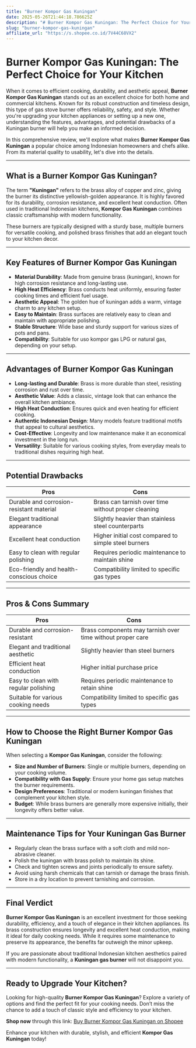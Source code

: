 ```yaml
---
title: "Burner Kompor Gas Kuningan"
date: 2025-05-26T21:44:18.786625Z
description: "# Burner Kompor Gas Kuningan: The Perfect Choice for Your Kitchen..."
slug: "burner-kompor-gas-kuningan"
affiliate_url: "https://s.shopee.co.id/7V44C68VX2"
---
```

# Burner Kompor Gas Kuningan: The Perfect Choice for Your Kitchen

When it comes to efficient cooking, durability, and aesthetic appeal, **Burner Kompor Gas Kuningan** stands out as an excellent choice for both home and commercial kitchens. Known for its robust construction and timeless design, this type of gas stove burner offers reliability, safety, and style. Whether you're upgrading your kitchen appliances or setting up a new one, understanding the features, advantages, and potential drawbacks of a Kuningan burner will help you make an informed decision.

In this comprehensive review, we'll explore what makes **Burner Kompor Gas Kuningan** a popular choice among Indonesian homeowners and chefs alike. From its material quality to usability, let's dive into the details.

---

## What is a Burner Kompor Gas Kuningan?

The term **"Kuningan"** refers to the brass alloy of copper and zinc, giving the burner its distinctive yellowish-golden appearance. It is highly favored for its durability, corrosion resistance, and excellent heat conduction. Often used in traditional Indonesian kitchens, **Kompor Gas Kuningan** combines classic craftsmanship with modern functionality.

These burners are typically designed with a sturdy base, multiple burners for versatile cooking, and polished brass finishes that add an elegant touch to your kitchen decor.

---

## Key Features of Burner Kompor Gas Kuningan

- **Material Durability**: Made from genuine brass (kuningan), known for high corrosion resistance and long-lasting use.
- **High Heat Efficiency**: Brass conducts heat uniformly, ensuring faster cooking times and efficient fuel usage.
- **Aesthetic Appeal**: The golden hue of kuningan adds a warm, vintage charm to any kitchen setup.
- **Easy to Maintain**: Brass surfaces are relatively easy to clean and maintain with appropriate polishing.
- **Stable Structure**: Wide base and sturdy support for various sizes of pots and pans.
- **Compatibility**: Suitable for uso kompor gas LPG or natural gas, depending on your setup.

---

## Advantages of Burner Kompor Gas Kuningan

- **Long-lasting and Durable**: Brass is more durable than steel, resisting corrosion and rust over time.
- **Aesthetic Value**: Adds a classic, vintage look that can enhance the overall kitchen ambiance.
- **High Heat Conduction**: Ensures quick and even heating for efficient cooking.
- **Authentic Indonesian Design**: Many models feature traditional motifs that appeal to cultural aesthetics.
- **Cost-Effective**: Longevity and low maintenance make it an economical investment in the long run.
- **Versatility**: Suitable for various cooking styles, from everyday meals to traditional dishes requiring high heat.

---

## Potential Drawbacks

| Pros                                                            | Cons                                                        |
|-----------------------------------------------------------------|--------------------------------------------------------------|
| Durable and corrosion-resistant material                        | Brass can tarnish over time without proper cleaning      |
| Elegant traditional appearance                                 | Slightly heavier than stainless steel counterparts       |
| Excellent heat conduction                                       | Higher initial cost compared to simple steel burners     |
| Easy to clean with regular polishing                              | Requires periodic maintenance to maintain shine           |
| Eco-friendly and health-conscious choice                        | Compatibility limited to specific gas types               |

---

## Pros & Cons Summary

| **Pros** | **Cons** |
| -------- | -------- |
| Durable and corrosion-resistant | Brass components may tarnish over time without proper care |
| Elegant and traditional aesthetic | Slightly heavier than steel burners |
| Efficient heat conduction | Higher initial purchase price |
| Easy to clean with regular polishing | Requires periodic maintenance to retain shine |
| Suitable for various cooking needs | Compatibility limited to specific gas types |

---

## How to Choose the Right Burner Kompor Gas Kuningan

When selecting a **Kompor Gas Kuningan**, consider the following:

- **Size and Number of Burners**: Single or multiple burners, depending on your cooking volume.
- **Compatibility with Gas Supply**: Ensure your home gas setup matches the burner requirements.
- **Design Preferences**: Traditional or modern kuningan finishes that complement your kitchen style.
- **Budget**: While brass burners are generally more expensive initially, their longevity offers better value.

---

## Maintenance Tips for Your Kuningan Gas Burner

- Regularly clean the brass surface with a soft cloth and mild non-abrasive cleaner.
- Polish the kuningan with brass polish to maintain its shine.
- Check and tighten screws and joints periodically to ensure safety.
- Avoid using harsh chemicals that can tarnish or damage the brass finish.
- Store in a dry location to prevent tarnishing and corrosion.

---

## Final Verdict

**Burner Kompor Gas Kuningan** is an excellent investment for those seeking durability, efficiency, and a touch of elegance in their kitchen appliances. Its brass construction ensures longevity and excellent heat conduction, making it ideal for daily cooking needs. While it requires some maintenance to preserve its appearance, the benefits far outweigh the minor upkeep.

If you are passionate about traditional Indonesian kitchen aesthetics paired with modern functionality, a **Kuningan gas burner** will not disappoint you.

---

## Ready to Upgrade Your Kitchen?

Looking for high-quality **Burner Kompor Gas Kuningan**? Explore a variety of options and find the perfect fit for your cooking needs. Don’t miss the chance to add a touch of classic style and efficiency to your kitchen.

**Shop now** through this link: [Buy Burner Kompor Gas Kuningan on Shopee](https://s.shopee.co.id/7V44C68VX2)

Enhance your kitchen with durable, stylish, and efficient **Kompor Gas Kuningan** today!